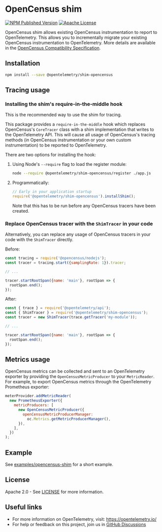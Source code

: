 # OpenCensus shim

[![NPM Published Version][npm-img]][npm-url]
[![Apache License][license-image]][license-image]

OpenCensus shim allows existing OpenCensus instrumentation to report to OpenTelemetry. This
allows you to incrementally migrate your existing OpenCensus instrumentation to OpenTelemetry.
More details are available in the [OpenCensus Compatibility Specification](https://github.com/open-telemetry/opentelemetry-specification/blob/main/specification/compatibility/opencensus.md).

## Installation

```bash
npm install --save @opentelemetry/shim-opencensus
```

## Tracing usage

### Installing the shim's require-in-the-middle hook

This is the recommended way to use the shim for tracing.

This package provides a `require-in-the-middle` hook which replaces OpenCensus's `CoreTracer`
class with a shim implementation that writes to the OpenTelemetry API. This will cause all
usage of OpenCensus's tracing methods (in OpenCensus instrumentation or your own custom
instrumentation) to be reported to OpenTelemetry.

There are two options for installing the hook:

1. Using Node's `--require` flag to load the register module:

   ```sh
   node --require @opentelemetry/shim-opencensus/register ./app.js
   ```

2. Programmatically:

   ```js
   // Early in your application startup
   require('@opentelemetry/shim-opencensus').installShim();
   ```

   Note that this has to be run before any OpenCensus tracers have been created.

### Replace OpenCensus tracer with the `ShimTracer` in your code

Alternatively, you can replace any usage of OpenCensus tracers in your code with the `ShimTracer` directly.

Before:

```js
const tracing = require('@opencensus/nodejs');
const tracer = tracing.start({samplingRate: 1}).tracer;

// ...

tracer.startRootSpan({name: 'main'}, rootSpan => {
  rootSpan.end();
});
```

After:

```js
const { trace } = require('@opentelemetry/api');
const { ShimTracer } = require('@opentelemetry/shim-opencensus');
const tracer = new ShimTracer(trace.getTracer('my-module'));  

// ...

tracer.startRootSpan({name: 'main'}, rootSpan => {
  rootSpan.end();
});
```

## Metrics usage

OpenCensus metrics can be collected and sent to an OpenTelemetry exporter by providing the
`OpenCensusMetricProducer` to your `MetricReader`. For example, to export OpenCensus metrics
through the OpenTelemetry Prometheus exporter:

```js
meterProvider.addMetricReader(
  new PrometheusExporter({
    metricProducers: [
      new OpenCensusMetricProducer({
        openCensusMetricProducerManager:
          oc.Metrics.getMetricProducerManager(),
      }),
    ],
  })
);
```

## Example

See [examples/opencensus-shim](https://github.com/open-telemetry/opentelemetry-js/tree/main/experimental/examples/opencensus-shim) for a short example.

## License

Apache 2.0 - See [LICENSE][license-url] for more information.

## Useful links

- For more information on OpenTelemetry, visit: <https://opentelemetry.io/>
- For help or feedback on this project, join us in [GitHub Discussions][discussions-url]

[discussions-url]: https://github.com/open-telemetry/opentelemetry-js/discussions
[license-url]: https://github.com/open-telemetry/opentelemetry-js/blob/main/LICENSE
[license-image]: https://img.shields.io/badge/license-Apache_2.0-green.svg?style=flat
[npm-url]: https://www.npmjs.com/package/@opentelemetry/shim-opencensus
[npm-img]: https://badge.fury.io/js/%40opentelemetry%2Fshim-opencensus.svg
